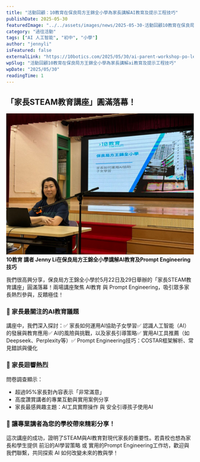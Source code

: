 ```yaml
---
title: "活動回顧：10教育在保良局方王錦全小學為家長講解AI教育及提示工程技巧"
publishDate: 2025-05-30
featuredImage: "../../assets/images/news/2025-05-30-活動回顧10教育在保良局方王錦全小學為家長講解ai教育及提示工程技巧/image1.jpeg"
category: "過往活動"
tags: ["AI 人工智能", "初中", "小學"]
author: "jennyli"
isFeatured: false
externalLink: "https://10botics.com/2025/05/30/ai-parent-workshop-po-leung-kuk-school/"
wpSlug: "活動回顧10教育在保良局方王錦全小學為家長講解ai教育及提示工程技巧"
wpDate: "2025/05/30"
readingTime: 1
---
```


## 「家長STEAM教育講座」圓滿落幕！

![](../../assets/images/news/2025-05-30-活動回顧10教育在保良局方王錦全小學為家長講解ai教育及提示工程技巧/image2.jpeg)**10教育 講者 Jenny Li在保良局方王錦全小學講解AI教育及Prompt Engineering技巧**

我們很高興分享，保良局方王錦全小學於5月22日及29日舉辦的「家長STEAM教育講座」圓滿落幕！兩場講座聚焦 AI教育 與 Prompt Engineering，吸引眾多家長熱烈參與，反饋極佳！

### 📢 家長最關注的AI教育議題

講座中，我們深入探討：✅ 家長如何運用AI協助子女學習✅ 認識人工智能（AI）的發展與教育應用✅ AI的風險與挑戰，以及家長引導策略✅ 實用AI工具推薦（如Deepseek、Perplexity等）✅ Prompt Engineering技巧：COSTAR框架解析、常見錯誤與優化

### 🌟 家長迴響熱烈

問卷調查顯示：

- 超過95%家長對內容表示「非常滿意」
- 高度讚賞講者的專業互動與實用案例分享
- 家長最感興趣主題：AI工具實際操作 與 安全引導孩子使用AI

### 🎤 讓專業講者為您的學校帶來精彩分享！

這次講座的成功，證明了STEAM與AI教育對現代家長的重要性。若貴校也想為家長和學生提供 前沿的AI學習策略 或 實用的Prompt Engineering工作坊，歡迎與我們聯繫，共同探索 AI 如何改變未來的教與學！